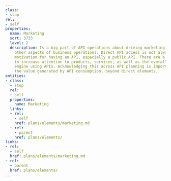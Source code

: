 ```yaml
---
class:
- stop
rel:
- self
properties:
  name: Marketing
  sort: 3733
  level: 2
  description: Is a big part of API operations about driving marketing efforts for
    other aspects of business operations. Direct API access is not always the primary
    motivation for having an API, especially a public API. There are a number of ways
    to increase attention to products, services, as well as the overall corporate
    engine using APIs. Acknowledging this across API planning is important to understanding
    the value generated by API consumption, beyond direct elements.
entities:
- class:
  - stop
  rel:
  - self
  properties:
    name: Marketing
  links:
  - rel:
    - self
    href: plans/elements/marketing.md
  - rel:
    - parent
    href: plans/elements/
links:
- rel:
  - self
  href: plans/elements/marketing.md
- rel:
  - parent
  href: plans/elements/
...
```

